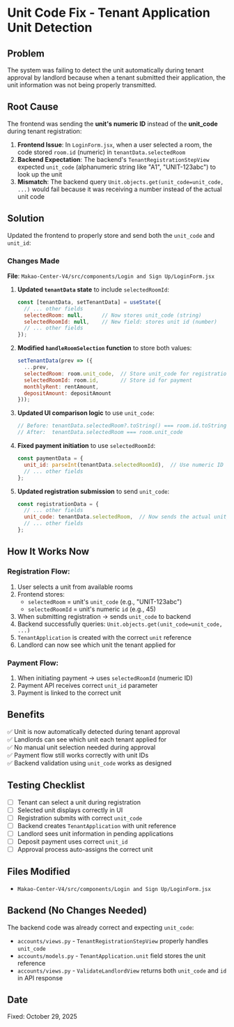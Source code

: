 # Unit Code Fix - Tenant Application Unit Detection

## Problem
The system was failing to detect the unit automatically during tenant approval by landlord because when a tenant submitted their application, the unit information was not being properly transmitted.

## Root Cause
The frontend was sending the **unit's numeric ID** instead of the **unit_code** during tenant registration:

1. **Frontend Issue**: In `LoginForm.jsx`, when a user selected a room, the code stored `room.id` (numeric) in `tenantData.selectedRoom`
2. **Backend Expectation**: The backend's `TenantRegistrationStepView` expected `unit_code` (alphanumeric string like "A1", "UNIT-123abc") to look up the unit
3. **Mismatch**: The backend query `Unit.objects.get(unit_code=unit_code, ...)` would fail because it was receiving a number instead of the actual unit code

## Solution
Updated the frontend to properly store and send both the `unit_code` and `unit_id`:

### Changes Made

**File**: `Makao-Center-V4/src/components/Login and Sign Up/LoginForm.jsx`

1. **Updated `tenantData` state** to include `selectedRoomId`:
   ```javascript
   const [tenantData, setTenantData] = useState({
     // ... other fields
     selectedRoom: null,      // Now stores unit_code (string)
     selectedRoomId: null,    // New field: stores unit id (number)
     // ... other fields
   });
   ```

2. **Modified `handleRoomSelection` function** to store both values:
   ```javascript
   setTenantData(prev => ({
     ...prev,
     selectedRoom: room.unit_code,  // Store unit_code for registration
     selectedRoomId: room.id,       // Store id for payment
     monthlyRent: rentAmount,
     depositAmount: depositAmount
   }));
   ```

3. **Updated UI comparison logic** to use `unit_code`:
   ```javascript
   // Before: tenantData.selectedRoom?.toString() === room.id.toString()
   // After:  tenantData.selectedRoom === room.unit_code
   ```

4. **Fixed payment initiation** to use `selectedRoomId`:
   ```javascript
   const paymentData = {
     unit_id: parseInt(tenantData.selectedRoomId),  // Use numeric ID for payment
     // ... other fields
   };
   ```

5. **Updated registration submission** to send `unit_code`:
   ```javascript
   const registrationData = {
     // ... other fields
     unit_code: tenantData.selectedRoom,  // Now sends the actual unit_code
     // ... other fields
   };
   ```

## How It Works Now

### Registration Flow:
1. User selects a unit from available rooms
2. Frontend stores:
   - `selectedRoom` = unit's `unit_code` (e.g., "UNIT-123abc")
   - `selectedRoomId` = unit's numeric `id` (e.g., 45)
3. When submitting registration → sends `unit_code` to backend
4. Backend successfully queries: `Unit.objects.get(unit_code=unit_code, ...)`
5. `TenantApplication` is created with the correct `unit` reference
6. Landlord can now see which unit the tenant applied for

### Payment Flow:
1. When initiating payment → uses `selectedRoomId` (numeric ID)
2. Payment API receives correct `unit_id` parameter
3. Payment is linked to the correct unit

## Benefits
✅ Unit is now automatically detected during tenant approval  
✅ Landlords can see which unit each tenant applied for  
✅ No manual unit selection needed during approval  
✅ Payment flow still works correctly with unit IDs  
✅ Backend validation using `unit_code` works as designed

## Testing Checklist
- [ ] Tenant can select a unit during registration
- [ ] Selected unit displays correctly in UI
- [ ] Registration submits with correct `unit_code`
- [ ] Backend creates `TenantApplication` with unit reference
- [ ] Landlord sees unit information in pending applications
- [ ] Deposit payment uses correct `unit_id`
- [ ] Approval process auto-assigns the correct unit

## Files Modified
- `Makao-Center-V4/src/components/Login and Sign Up/LoginForm.jsx`

## Backend (No Changes Needed)
The backend code was already correct and expecting `unit_code`:
- `accounts/views.py` - `TenantRegistrationStepView` properly handles `unit_code`
- `accounts/models.py` - `TenantApplication.unit` field stores the unit reference
- `accounts/views.py` - `ValidateLandlordView` returns both `unit_code` and `id` in API response

## Date
Fixed: October 29, 2025
